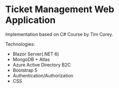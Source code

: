 # Ticket Management Web Application

Implementation based on C# Course by Tim Corey.

Technologies:
- Blazor Server(.NET 6)
- MongoDB + Atlas
- Azure Active Directory B2C
- Bootstrap 5
- Authentication/Authorization
- CSS
